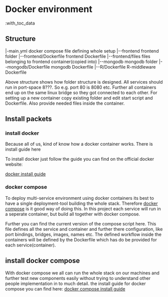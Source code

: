 #  Docker environment

:with_toc_data

## Structure

|-main.yml docker compose file defining whole setup 
|--frontend frontend folder
|--frontend/Dockerfile frontend Dockerfile
|--frontend/files files belonging to frontend container(copied into)
|--mongodb mongodb folder 
|--mongodb/Dockerfile mongodb Dockerfile
|--R/Dockerfile R-middleware Dockerfile

Above structure shows how folder structure is designed. 
All services should run in port-space 8???. So e.g. port 80 is 8080 etc. Further all containers end up on the same linux bridge so they got connected to each other. For setting up a new container copy existing folder and edit start script and Dockerfile. Also provide needed files inside the container.

## Install packets

### install docker

Because all of us, kind of know how a docker container works. There is install guide here

To install docker just follow the guide you can find on the official docker website:

[docker install guide](https://docs.docker.com/engine/installation/)

### docker compose

To deploy multi-service environment using docker containers its best to have a single deployment-tool building the whole stack. Therefore [docker compose](https://docs.docker.com/compose/overview/) is it good way of doing this. In this project each service will run in a seperate container, but build all together with docker compose.

Further you can find the current version of the compose script here. This file defines all the service and container and further there configuration, like port bindings, bridges, images, names etc. The defined workflow inside the containers will be defined by the Dockerfile which has do be provided for each service(container).

## install docker compose

With docker compose we all can run the whole stack on our machines and further test new components easily without trying to understand other people implementation in to much detail. the install guide for docker compose you can find here:
[docker compose install guide](https://docs.docker.com/compose/install/)
